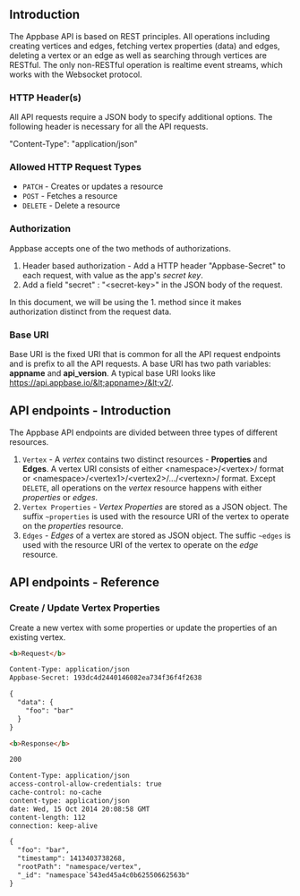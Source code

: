 ## Introduction

The Appbase API is based on REST principles. All operations including creating vertices and edges, fetching vertex properties (data) and edges, deleting a vertex or an edge as well as searching through vertices are RESTful. The only non-RESTful operation is realtime event streams, which works with the Websocket protocol.

### HTTP Header(s)

All API requests require a JSON body to specify additional options. The following header is necessary for all the API requests.

"Content-Type": "application/json"


### Allowed HTTP Request Types

- ``PATCH`` - Creates or updates a resource
- ``POST`` - Fetches a resource
- ``DELETE`` - Delete a resource


### Authorization

Appbase accepts one of the two methods of authorizations.

1. Header based authorization - Add a HTTP header "Appbase-Secret" to each request, with value as the app's *secret key*.
2. Add a field "secret" : "&lt;secret-key>" in the JSON body of the request.

In this document, we will be using the 1. method since it makes authorization distinct from the request data.

### Base URI

Base URI is the fixed URI that is common for all the API request endpoints and is prefix to all the API requests. A base URI has two path variables: **appname** and **api_version**. A typical base URI looks like https://api.appbase.io/&lt;appname>/&lt;v2/.


## API endpoints - Introduction

The Appbase API endpoints are divided between three types of different resources.

1. ``Vertex`` - A *vertex* contains two distinct resources - **Properties** and **Edges**. A vertex URI consists of either &lt;namespace>/&lt;vertex>/ format or &lt;namespace>/&lt;vertex1>/&lt;vertex2>/.../&lt;vertexn>/ format. Except ``DELETE``, all operations on the *vertex* resource happens with either *properties* or *edges*.
2. ``Vertex Properties`` - *Vertex Properties* are stored as a JSON object. The suffix ``~properties`` is used with the resource URI of the vertex to operate on the *properties* resource.
3. ``Edges`` - *Edges* of a vertex are stored as JSON object. The suffic ``~edges`` is used with the resource URI of the vertex to operate on the *edge* resource.

## API endpoints - Reference

### Create / Update Vertex Properties

Create a new vertex with some properties or update the properties of an existing vertex.

```html
<b>Request</b>

Content-Type: application/json
Appbase-Secret: 193dc4d2440146082ea734f36f4f2638

{
  "data": {
    "foo": "bar"
  }
}

<b>Response</b>

200

Content-Type: application/json
access-control-allow-credentials: true
cache-control: no-cache
content-type: application/json
date: Wed, 15 Oct 2014 20:08:58 GMT
content-length: 112
connection: keep-alive

{
  "foo": "bar",
  "timestamp": 1413403738268,
  "rootPath": "namespace/vertex",
  "_id": "namespace`543ed45a4c0b62550662563b"
}
```
